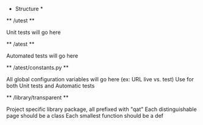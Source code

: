 * Structure *

** /utest **

Unit tests will go here

** /atest **

Automated tests will go here

** /atest/constants.py **

All global configuration variables will go here (ex: URL live vs. test)
Use for both Unit tests and Automatic tests

** /library/transparent **

Project specific library package, all prefixed with "qat"
Each distinguishable page should be a class
Each smallest function should be a def



